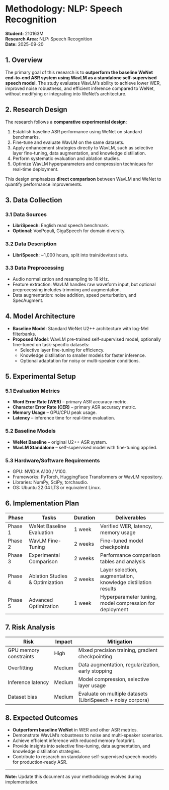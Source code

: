 # Methodology: NLP: Speech Recognition

**Student:** 210163M  
**Research Area:** NLP: Speech Recognition  
**Date:** 2025-09-20  

## 1. Overview

The primary goal of this research is to **outperform the baseline WeNet end-to-end ASR system using WavLM as a standalone self-supervised speech model**. The study evaluates WavLM’s ability to achieve lower WER, improved noise robustness, and efficient inference compared to WeNet, without modifying or integrating into WeNet’s architecture.

## 2. Research Design

The research follows a **comparative experimental design**:

1. Establish baseline ASR performance using WeNet on standard benchmarks.  
2. Fine-tune and evaluate WavLM on the same datasets.  
3. Apply enhancement strategies directly to WavLM, such as selective layer fine-tuning, data augmentation, and knowledge distillation.  
4. Perform systematic evaluation and ablation studies.  
5. Optimize WavLM hyperparameters and compression techniques for real-time deployment.  

This design emphasizes **direct comparison** between WavLM and WeNet to quantify performance improvements.

## 3. Data Collection

### 3.1 Data Sources
- **LibriSpeech**: English read speech benchmark. 
- **Optional**: VoxPopuli, GigaSpeech for domain diversity.

### 3.2 Data Description
- **LibriSpeech**: ~1,000 hours, split into train/dev/test sets.

### 3.3 Data Preprocessing
- Audio normalization and resampling to 16 kHz.  
- Feature extraction: WavLM handles raw waveform input, but optional preprocessing includes trimming and augmentation.  
- Data augmentation: noise addition, speed perturbation, and SpecAugment.

## 4. Model Architecture

- **Baseline Model**: Standard WeNet U2++ architecture with log-Mel filterbanks.  
- **Proposed Model**: WavLM pre-trained self-supervised model, optionally fine-tuned on task-specific datasets:  
  - Selective layer fine-tuning for efficiency.  
  - Knowledge distillation to smaller models for faster inference.  
  - Optional adaptation for noisy or multi-speaker conditions.

## 5. Experimental Setup

### 5.1 Evaluation Metrics
- **Word Error Rate (WER)** – primary ASR accuracy metric.  
- **Character Error Rate (CER)** – primary ASR accuracy metric.  
- **Memory Usage** – GPU/CPU peak usage.  
- **Latency** – inference time for real-time evaluation.

### 5.2 Baseline Models
- **WeNet Baseline** – original U2++ ASR system.  
- **WavLM Standalone** – self-supervised model with fine-tuning applied.

### 5.3 Hardware/Software Requirements
- GPU: NVIDIA A100 / V100.  
- Frameworks: PyTorch, HuggingFace Transformers or WavLM repository.  
- Libraries: NumPy, SciPy, torchaudio.  
- OS: Ubuntu 22.04 LTS or equivalent Linux.

## 6. Implementation Plan

| Phase | Tasks | Duration | Deliverables |
|-------|-------|----------|--------------|
| Phase 1 | WeNet Baseline Evaluation | 1 week | Verified WER, latency, memory usage |
| Phase 2 | WavLM Fine-Tuning | 2 weeks | Fine-tuned model checkpoints |
| Phase 3 | Experimental Comparison | 2 weeks | Performance comparison tables and analysis |
| Phase 4 | Ablation Studies & Optimization | 2 weeks | Layer selection, augmentation, knowledge distillation results |
| Phase 5 | Advanced Optimization | 1 week | Hyperparameter tuning, model compression for deployment |

## 7. Risk Analysis

| Risk | Impact | Mitigation |
|------|--------|-----------|
| GPU memory constraints | High | Mixed precision training, gradient checkpointing |
| Overfitting | Medium | Data augmentation, regularization, early stopping |
| Inference latency | Medium | Model compression, selective layer usage |
| Dataset bias | Medium | Evaluate on multiple datasets (LibriSpeech + noisy corpora) |

## 8. Expected Outcomes

- **Outperform baseline WeNet** in WER and other ASR metrics.  
- Demonstrate WavLM’s robustness to noise and multi-speaker scenarios.  
- Achieve efficient inference with reduced memory footprint.  
- Provide insights into selective fine-tuning, data augmentation, and knowledge distillation strategies.  
- Contribute to research on standalone self-supervised speech models for production-ready ASR.

---

**Note:** Update this document as your methodology evolves during implementation.
